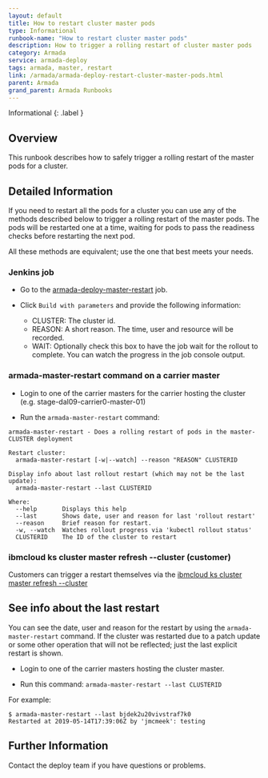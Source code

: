 ```yaml
---
layout: default
title: How to restart cluster master pods
type: Informational
runbook-name: "How to restart cluster master pods"
description: How to trigger a rolling restart of cluster master pods
category: Armada
service: armada-deploy
tags: armada, master, restart
link: /armada/armada-deploy-restart-cluster-master-pods.html
parent: Armada
grand_parent: Armada Runbooks
---
```


Informational
{: .label }

## Overview

This runbook describes how to safely trigger a rolling restart of the master
pods for a cluster.

## Detailed Information

If you need to restart all the pods for a cluster you can use any of the methods
described below to trigger a rolling restart of the master pods. The pods will
be restarted one at a time, waiting for pods to pass the readiness checks before
restarting the next pod.

All these methods are equivalent; use the one that best meets your needs.

### Jenkins job

- Go to the [armada-deploy-master-restart](https://alchemy-containers-jenkins.swg-devops.com/job/Containers-Runtime/job/armada-deploy-master-restart/)
job.

- Click `Build with parameters` and provide the following information:
  - CLUSTER: The cluster id.
  - REASON: A short reason. The time, user and resource will be recorded.
  - WAIT: Optionally check this box to have the job wait for the rollout to complete.
    You can watch the progress in the job console output.

### armada-master-restart command on a carrier master

- Login to one of the carrier masters for the carrier hosting the cluster
(e.g. stage-dal09-carrier0-master-01)

- Run the `armada-master-restart` command:

```
armada-master-restart - Does a rolling restart of pods in the master-CLUSTER deployment

Restart cluster:
  armada-master-restart [-w|--watch] --reason "REASON" CLUSTERID

Display info about last rollout restart (which may not be the last update):
  armada-master-restart --last CLUSTERID

Where:
  --help       Displays this help
  --last       Shows date, user and reason for last 'rollout restart'
  --reason     Brief reason for restart.
  -w, --watch  Watches rollout progress via 'kubectl rollout status'
  CLUSTERID    The ID of the cluster to restart
```

### ibmcloud ks cluster master refresh --cluster <cluster-id> (customer)

Customers can trigger a restart themselves via the
[ibmcloud ks cluster master refresh --cluster <cluster-id>](https://cloud.ibm.com/docs/containers-cli-plugin?topic=containers-cli-plugin-kubernetes-service-cli#cs_apiserver_refresh)

## See info about the last restart

You can see the date, user and reason for the restart by using the
`armada-master-restart` command. If the cluster was restarted due to a
patch update or some other operation that will not be reflected; just the last
explicit restart is shown.

- Login to one of the carrier masters hosting the cluster master.

- Run this command:
  `armada-master-restart --last CLUSTERID`

For example:
  ```
  $ armada-master-restart --last bjdek2u20vivstraf7k0
  Restarted at 2019-05-14T17:39:06Z by 'jmcmeek': testing
  ```

## Further Information

Contact the deploy team if you have questions or problems.
